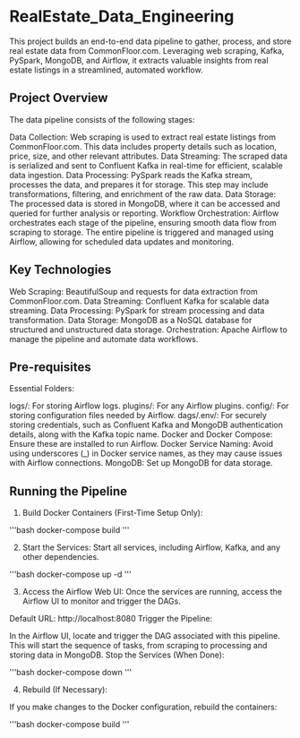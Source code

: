 # RealEstate_Data_Engineering

This project builds an end-to-end data pipeline to gather, process, and store real estate data from CommonFloor.com. Leveraging web scraping, Kafka, PySpark, MongoDB, and Airflow, it extracts valuable insights from real estate listings in a streamlined, automated workflow.

## Project Overview

The data pipeline consists of the following stages:

Data Collection: Web scraping is used to extract real estate listings from CommonFloor.com. This data includes property details such as location, price, size, and other relevant attributes.
Data Streaming: The scraped data is serialized and sent to Confluent Kafka in real-time for efficient, scalable data ingestion.
Data Processing: PySpark reads the Kafka stream, processes the data, and prepares it for storage. This step may include transformations, filtering, and enrichment of the raw data.
Data Storage: The processed data is stored in MongoDB, where it can be accessed and queried for further analysis or reporting.
Workflow Orchestration: Airflow orchestrates each stage of the pipeline, ensuring smooth data flow from scraping to storage. The entire pipeline is triggered and managed using Airflow, allowing for scheduled data updates and monitoring.

## Key Technologies

Web Scraping: BeautifulSoup and requests for data extraction from CommonFloor.com.
Data Streaming: Confluent Kafka for scalable data streaming.
Data Processing: PySpark for stream processing and data transformation.
Data Storage: MongoDB as a NoSQL database for structured and unstructured data storage.
Orchestration: Apache Airflow to manage the pipeline and automate data workflows.

## Pre-requisites

Essential Folders:

logs/: For storing Airflow logs.
plugins/: For any Airflow plugins.
config/: For storing configuration files needed by Airflow.
dags/.env/: For securely storing credentials, such as Confluent Kafka and MongoDB authentication details, along with the Kafka topic name.
Docker and Docker Compose: Ensure these are installed to run Airflow.
Docker Service Naming: Avoid using underscores (_) in Docker service names, as they may cause issues with Airflow connections.
MongoDB: Set up MongoDB for data storage.

## Running the Pipeline

1. Build Docker Containers (First-Time Setup Only):

'''bash
docker-compose build
'''

2. Start the Services:
Start all services, including Airflow, Kafka, and any other dependencies.

'''bash
docker-compose up -d
'''

3. Access the Airflow Web UI:
Once the services are running, access the Airflow UI to monitor and trigger the DAGs.

Default URL: http://localhost:8080
Trigger the Pipeline:

In the Airflow UI, locate and trigger the DAG associated with this pipeline.
This will start the sequence of tasks, from scraping to processing and storing data in MongoDB.
Stop the Services (When Done):

'''bash
docker-compose down
'''

4. Rebuild (If Necessary):

If you make changes to the Docker configuration, rebuild the containers:

'''bash
docker-compose build
'''